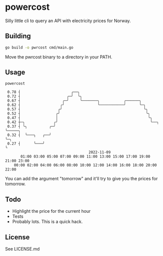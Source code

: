# powercost

Silly little cli to query an API with electricity prices for Norway.

## Building
```bash
go build -o pwrcost cmd/main.go
```
Move the pwrcost binary to a directory in your PATH.
## Usage

```
powercost

 0.78 ┤                       ╭──╮
 0.72 ┤                     ╭─╯  ╰╮
 0.67 ┤                   ╭─╯     ╰───────╮           ╭──────╮
 0.62 ┤                  ╭╯               ╰───────────╯      ╰─╮
 0.57 ┤                 ╭╯                                     ╰╮
 0.52 ┤                ╭╯                                       ╰╮
 0.47 ┤                │                                         ╰╮
 0.42 ┼─╮             ╭╯                                          ╰──╮
 0.37 ┤ ╰╮          ╭─╯                                              ╰─────╮
 0.32 ┤  ╰───╮   ╭──╯                                                      ╰─╮
 0.27 ┤      ╰───╯                                                           ╰
                                      2022-11-09
       01:00 03:00 05:00 07:00 09:00 11:00 13:00 15:00 17:00 19:00 21:00 23:00 
    00:00 02:00 04:00 06:00 08:00 10:00 12:00 14:00 16:00 18:00 20:00 22:00 
```

You can add the argument "tomorrow" and it'll try to give you the prices for tomorrow.


## Todo
 - Highlight the price for the current hour
 - Tests
 - Probably lots. This is a quick hack.

## License
See LICENSE.md